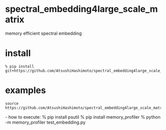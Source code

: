# spectral_embedding4large_scale_matrix
memory efficient spectral embedding

# install
    % pip install git+https://github.com/AtsushiHashimoto/spectral_embedding4large_scale_matrix.git

# examples
    source https://github.com/AtsushiHashimoto/spectral_embedding4large_scale_matrix/examples/test_embedding.py
- how to execute:
    % pip install psutil
    % pip install memory_profiler
    % python -m memory_profiler test_embedding.py
